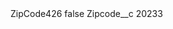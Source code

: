 <?xml version="1.0" encoding="UTF-8"?>
<CustomMetadata xmlns="http://soap.sforce.com/2006/04/metadata" xmlns:xsi="http://www.w3.org/2001/XMLSchema-instance" xmlns:xsd="http://www.w3.org/2001/XMLSchema">
    <label>ZipCode426</label>
    <protected>false</protected>
    <values>
        <field>Zipcode__c</field>
        <value xsi:type="xsd:string">20233</value>
    </values>
</CustomMetadata>
